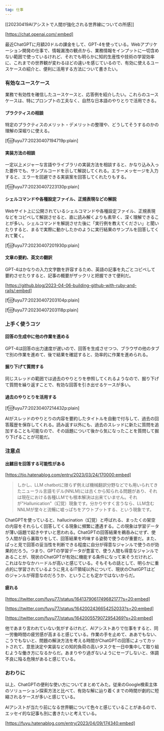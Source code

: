 ```yaml
---
tag: 仕事
---
```

[[20230419AIアシストで人間が強化される世界線についての所感]]

[https://chat.openai.com/:embed]

最近ChatGPTに月額20ドルの課金をして、GPT-4を使っている。Webアプリケーション開発の仕事で、情報漏洩の観点から、業務情報をインプットに一切含めない範囲で使っているけれど、それでも明らかに知的生産性や技術の学習効率に、これまでの世界観が変わるほどの違いを感じているので、有効に使えるユースケースの紹介と、便利に活用する方法について書きたい。

### 有効なユースケース

業務で有効性を確信したユースケースと、応答例を紹介したい。これらのユースケースは、特にプロンプトの工夫なく、自然な日本語のやりとりで活用できる。

#### プラクティスの相談

特定のプラクティスのメリット・デメリットの整理や、どうしてそうするのかの理解の深堀りに使える。

[f:id:fuyu77:20230407194719p:plain]

#### 実装方法の相談

一定以上メジャーな言語やライブラリの実装方法を相談すると、かなり込み入った要件でも、サンプルコードを示して解説してくれる。エラーメッセージを入力すると、エラーを回避できる実装案を回答してくれたりもする。

[f:id:fuyu77:20230407223130p:plain]

#### シェルコマンドや各種設定ファイル、正規表現などの解説

Webサイト上に公開されているシェルコマンドや各種設定ファイル、正規表現などをコピペして解説させると、直に読み解くよりも素早く、深く理解できることが多い。シェルコマンドを解説させた後に「実行例を教えてください」と聞いたりすると、まるで実際に動かしたかのように実行結果のサンプルを回答してくれて驚く。

[f:id:fuyu77:20230407201930p:plain]

#### 文章の要約、英文の翻訳

GPT-4はかなりの入力文字数を許容するため、英語の記事を丸ごとコピペして要約させたりすると、記事の概要がザックリと把握できて便利だ。

[https://github.blog/2023-04-06-building-github-with-ruby-and-rails/:embed]

[f:id:fuyu77:20230407203104p:plain]

[f:id:fuyu77:20230407203118p:plain]

### 上手く使うコツ

#### 回答の生成中に他の作業を進める

GPT-4は回答の出力速度が遅いので、回答を生成させつつ、ブラウザの他のタブで別の作業を進めて、後で結果を確認すると、効率的に作業を進められる。

#### 掘り下げて質問する

同じスレッドの範囲では過去のやりとりを参照してくれるようなので、掘り下げて質問を繰り返すことで、有効な回答を引き出せるケースが多い。

#### 過去のやりとりを活用する

[f:id:fuyu77:20230407214432p:plain]

AIがスレッドのやりとりの内容を要約したタイトルを自動で付与して、過去の回答履歴を保存してくれる。読み返す以外にも、過去のスレッドに新たに質問を追加することも可能なので、その話題について後から気になったことを質問して掘り下げることが可能だ。

### 注意点

#### 出鱈目を回答する可能性がある

[https://tjo.hatenablog.com/entry/2023/03/24/170000:embed]
> しかし、LLM chatbotに限らず例えば機械翻訳分野などでも用いられてきたニューラル言語モデル(NNLM)には古くから知られる問題があり、それは現在における各種LLMでも根本解決は出来ていません。それが"Hallunication"（幻覚）現象です。分かりやすく言うなら、LLM含むNNLMが堂々と流暢に嘘っぱちをアウトプットする、という現象です。

ChatGPTを使っていると、hallucination（幻覚）と呼ばれる、まったくの架空の内容をそれらしく回答してくる現象に頻繁に遭遇する。この現象は学習データが薄い話題で起きやすいと思われる。ChatGPTの回答結果を鵜呑みにせず、使う人間が自ら裏取りをして、回答結果を吟味する姿勢で使うのが重要だ。また、ぱっと見で回答の妥当性を判断できる程度に自分が得意なジャンルで使うのが効果的だろう。つまり、GPTの学習データが豊富で、使う人間も得意なジャンルであることが、現状のChatGPTが有効に機能する条件になって来そうだけれど、これはなかなかハードルが高いと感じている。そもそもの話として、明らかに重点的に学習されているように見えるIT領域以外について、現状のChatGPTはどのジャンルが得意なのだろうか、ということも定かではないからだ。

#### 疲れる

[https://twitter.com/fuyu77/status/1641379061749682177?s=20:embed]

[https://twitter.com/fuyu77/status/1642002436654252033?s=20:embed]

[https://twitter.com/fuyu77/status/1642005579072954369?s=20:embed]

他であまり言われていない気がするけれど、AIアシストありで仕事をすると、同一労働時間の疲労感が高まると感じている。作業の手を止めて、ああでもない、こうでもないと、問題の解決方法を考える時間がChatGPTの回答によってカットされて、意思決定や実装などの知的負荷の高いタスクを一日中集中して取り組むような働き方になるからだ。あまりやり過ぎないようにセーブしないと、体調不良に陥る危険があると感じている。

### おわりに

以上、ChatGPTの便利な使い方についてまとめてみた。従来のGoogle検索主体のソリューション探索方法と比べて、有効な解に辿り着くまでの時間が劇的に短縮されるケースが多いと感じている。

AIアシストが当たり前になる世界観について色々と感じていることがあるので、エッセイ的な記事も別に書きたいと考えている。

[https://fuyu.hatenablog.com/entry/2023/04/09/174340:embed]